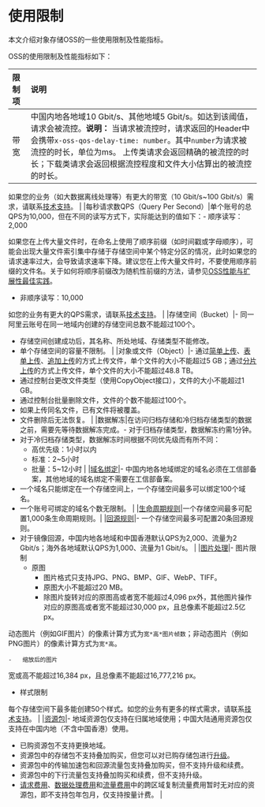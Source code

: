 # 使用限制

本文介绍对象存储OSS的一些使用限制及性能指标。

OSS的使用限制及性能指标如下：

|限制项|说明|
|:--|:-|
|带宽|中国内地各地域10 Gbit/s、其他地域5 Gbit/s。如达到该阈值，请求会被流控。**说明：** 当请求被流控时，请求返回的Header中会携带`x-oss-qos-delay-time: number`。其中`number`为请求被流控的时长，单位为ms。 上传类请求会返回精确的被流控的时长；下载类请求会返回根据流控程度和文件大小估算出的被流控的时长。

如果您的业务（如大数据离线处理等）有更大的带宽（10 Gbit/s~100 Gbit/s）需求，请联系[技术支持](https://selfservice.console.aliyun.com/ticket/createIndex)。 |
|每秒请求数QPS（Query Per Second）|单个账号的总QPS为10,000，但在不同的读写方式下，实际能达到的值如下：-   顺序读写：2,000

如果您在上传大量文件时，在命名上使用了顺序前缀（如时间戳或字母顺序），可能会出现大量文件索引集中存储于存储空间中某个特定分区的情况，此时如果您的请求速率过大，会导致请求速率下降。建议您在上传大量文件时，不要使用顺序前缀的文件名。关于如何将顺序前缀改为随机性前缀的方法，请参见[OSS性能与扩展性最佳实践](/cn.zh-CN/最佳实践/OSS性能与扩展性最佳实践.md)。

-   非顺序读写：10,000

如您的业务有更大的QPS需求，请联系[技术支持](https://selfservice.console.aliyun.com/ticket/createIndex)。 |
|存储空间（Bucket）|-   同一阿里云账号在同一地域内创建的存储空间总数不能超过100个。
-   存储空间创建成功后，其名称、所处地域、存储类型不能修改。
-   单个存储空间的容量不限制。 |
|对象或文件（Object）|-   通过[简单上传](/cn.zh-CN/开发指南/对象/文件（Object）/上传文件（Object）/简单上传.md)、[表单上传](/cn.zh-CN/开发指南/对象/文件（Object）/上传文件（Object）/表单上传.md)、[追加上传](/cn.zh-CN/开发指南/对象/文件（Object）/上传文件（Object）/追加上传.md)的方式上传文件，单个文件的大小不能超过5 GB；通过[分片上传](/cn.zh-CN/开发指南/对象/文件（Object）/上传文件（Object）/分片上传和断点续传.md)的方式上传文件，单个文件的大小不能超过48.8 TB。
-   通过控制台更改文件类型（使用CopyObject接口），文件的大小不能超过1 GB。
-   通过控制台批量删除文件，文件的个数不能超过100个。
-   如果上传同名文件，已有文件将被覆盖。
-   文件删除后无法恢复。 |
|数据解冻|在访问归档存储和冷归档存储类型的数据之前，需要先等待数据解冻完成。-   对于归档存储类型，数据解冻约需1分钟。
-   对于冷归档存储类型，数据解冻时间根据不同优先级而有所不同：
    -   高优先级：1小时以内
    -   标准：2~5小时
    -   批量：5~12小时 |
|[域名绑定](/cn.zh-CN/开发指南/存储空间（Bucket）/绑定自定义域名.md)|-   中国内地各地域绑定的域名必须在工信部备案，其他地域的域名绑定不需要在工信部备案。
-   一个域名只能绑定在一个存储空间上，一个存储空间最多可以绑定100个域名。
-   一个账号可绑定的域名个数无限制。 |
|[生命周期规则](/cn.zh-CN/开发指南/对象/文件（Object）/文件生命周期/生命周期规则介绍.md)|一个存储空间最多可配置1,000条生命周期规则。|
|[回源规则](/cn.zh-CN/开发指南/对象/文件（Object）/管理文件/管理回源设置.md)|-   一个存储空间最多可配置20条回源规则。
-   对于镜像回源，中国内地各地域和中国香港默认QPS为2,000、流量为2 Gbit/s；海外各地域默认QPS为1,000、流量为1 Gbit/s。 |
|[图片处理](/cn.zh-CN/开发指南/数据处理/图片处理指南/简介.md)|-   图片限制
    -   原图
        -   图片格式只支持JPG、PNG、BMP、GIF、WebP、TIFF。
        -   原图大小不能超过20 MB。
        -   除图片旋转对应的原图高或者宽不能超过4,096 px外，其他图片操作对应的原图高或者宽不能超过30,000 px，且总像素不能超过2.5亿 px。

动态图片（例如GIF图片）的像素计算方式为`宽*高*图片帧数`；非动态图片（例如PNG图片）的像素计算方式为`宽*高`。

    -   缩放后的图片

宽或高不能超过16,384 px，且总像素不能超过16,777,216 px。

-   样式限制

每个存储空间下最多能创建50个样式。如您的业务有更多的样式需求，请联系[技术支持](https://selfservice.console.aliyun.com/ticket/createIndex)。 |
|[资源包](/cn.zh-CN/计量计费/计费方式/包年包月（资源包）/资源包介绍.md)|-   地域资源包仅支持在归属地域使用；中国大陆通用资源包仅支持在中国内地（不含中国香港）使用。
-   已购资源包不支持更换地域。
-   资源包中的存储包不支持叠加购买，但您可以对已购存储包进行[升级](/cn.zh-CN/计量计费/计费方式/包年包月（资源包）/资源包介绍.mdsection_nnt_zug_lsv)。
-   资源包中的传输加速包和回源流量包支持叠加购买，但不支持升级和续费。
-   资源包中的下行流量包支持叠加购买和续费，但不支持升级。
-   [请求费用](/cn.zh-CN/计量计费/计量项和计费项/请求费用.md)、[数据处理费用](/cn.zh-CN/计量计费/计量项和计费项/数据处理费用.md)和[流量费用](/cn.zh-CN/计量计费/计量项和计费项/流量费用.md)中的跨区域复制流量费用暂时无对应的资源包，即不支持包年包月，仅支持按量计费。 |

